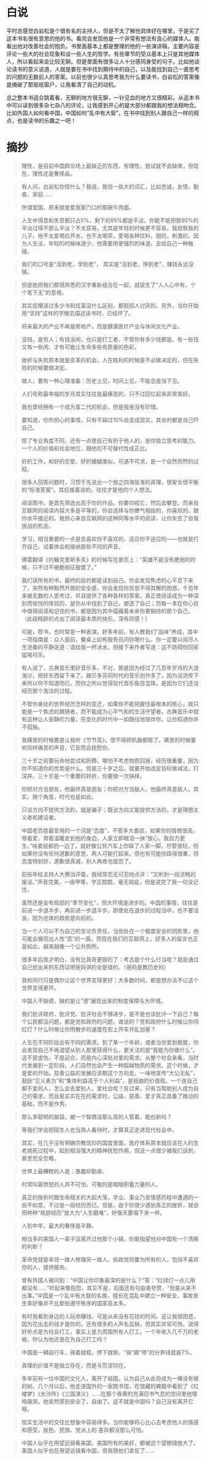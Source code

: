 # 白说

平时总感觉白岩松是个很有名的主持人，但是不太了解他具体好在哪里，于是买了这本书名很有意思的他的书。看完会发现他是一个非常有想法有良心的媒体人。能看出他对改善社会的抱负。书里面基本上都是整理的他的一些演讲稿，主要内容是评论一些大的社会现象和谈一些人生的哲学。有些章节的受众基本上只是其他媒体人，所以看起来会比较无聊。但是里面有很多让人十分感同身受的句子。比如他谈论读书的意义说道，人就是要在书中找到期待中的自己，以及能找到自己一直思考的问题的无数前人的答案。以前也很少认真思考我为什么要读书，白岩松的答案像是捅破了那层纸窗户，让我看清了自己的动机。

总之整本书适合跳着看，无聊的地方很无聊，一针见血的地方又很精彩。从这本书中可以读到很多杂七杂八的评论，让我感到开心的是大部分都跟我的想法相吻合。比如外国人如何看中国，中国如何“乱中有大智”。在书中找到别人跟自己一样的观点，也是读书的乐趣之一吧！

# 摘抄 

> 理性，是目前中国舆论场上最缺乏的东西，有理性，尝试就不会缺席，但现在，理性还是奢侈品。

> 有人问，白岩松你信什么？我说，我信一些大的词汇，比如忠诚，友情，勤奋，家庭……

> 所谓爱国，原来就是爱我家门口的那碗牛肉面。

> 人生中得意和失意都只占5%，剩下的95%都是平淡。你能不能把那95%的平淡过得不那么平淡？不太容易，尤其是年轻的时候更不容易。我观察我的儿子，他不太爱喝白开水，也不太喝茶，爱喝各种饮料，甜的，刺激的。因为人生淡，年轻的时候味道少，他需要用更强烈的味道，去给自己一种触碰。

> 我们的口号是“活到老，学到老”， 其实是“活到老，挣到老”，赚钱永远没够。

> 但是她把我们都很熟悉的汉字重新组合在一起，就诞生了“人人心中有，个个笔下无”的意境。

> 其实炫耀读过多少书和炫富没什么区别，都挺招人讨厌的。另外，当你开始用“坚持”这样的字眼去描述读书时，已经坏了。

> 将来最大的产业不再是房地产，而是健康医疗产业与休闲文化产业。

> 没钱，是穷人；有钱没闲，也只是打工者，不管你有多少钱都是。有一些钱又有一些闲，才有可能让生命多些有质量的色彩。

> 挫折与失败原本就是变革的机会。人在胜利的时候是不必做决定的，但在失败的时候要做决定。

> 做人，要有一种心理准备：历史上见，时间上见，不能总是当下见。

> 人们号称最幸福的岁月其实往往是最痛苦的，只不过回忆起来非常美好。

> 我也曾经拥有一个成为富二代的机会，但是我爸没有珍惜。

> 要知道，你所担心的事情，只有不超过10%会变成现实，其余的都是自己吓自己。

> 除了专业角度不同，还有一点使自己有别于他人的，是你独立思考的能力。一个人的价值和社会地位，跟他的不可替代性成正比。

> 好的工作，和好的恋爱、好的婚姻类似，可遇不可求，是一个自然而然的过程。

> 很多人回答问题时，习惯于先说出一个放之四海皆准的真理，很安全很平衡的“标准答案”。其后接着说的，往往才是他的个人想法。

> 阅读图书，是首先筛选出高于你的作品，你要仰视它，然后去攀登。而来自互联网的阅读内容大多是平等的，你会选择与你脾气相投的，你喜欢的，跟你水平接近的。我担心来自互联网的这种同等水平的阅读，让你失去了自我挑战的机会。

> 学习，相当重要的一点是去喜欢你不喜欢的，适应你不适应的——也就是打开自己，试着体会和接纳那些不同的声音。

> 傅雷翻译《约翰克里斯多夫》的时候写在扉页上：“英雄不是没有脆弱的时候，只不过不被脆弱征服罢了。”

> 我们读所有的书，最终的目的都是读到自己。你会发现焦虑的心平息下来了，突然有种豁然开朗的安全感，你会发现你百思不得其解的困惑，千百年来被无数的人思考过，并且提供了各种各样的答案。真正使阅读成为一种深刻而愉悦的体验的，是你从中找到了自己，塑造了自己；而每一本在你心目中值得阅读和记住的书，都是因为其中蕴藏着未来你更期待的那个自己。（此段精辟的点出了阅读最本质的快乐，深有同感！）

> 可能，荐书，也时常是一种表演。好多年前，有人教我们“品味”养成，其中一项指南是：众人面前，餐桌上如有服务员问你喝什么，你一定要以阅尽人生沧桑的平静说道：请给我一杯冰水。但接下来作者写道：这不妨碍你回家猛喝可乐。

> 有人说了，古典音乐里好音乐多，不对，那是因为经过了几百年岁月的大浪淘沙，把好东西留下来了。跟贝多芬同时代的音乐创作多了，因为没流传下来所以你不知道而已。而你之所以觉得现代音乐鱼目混珠，是因为它们还没经历那个淘汰的过程。

> 不管你身处的世界经历怎样的变迁，如果你不能把握住最根本的核心，就只能是一个焦虑的跟随者，而不能成为心平气和的生活守望者。古典音乐中就有这种让人安静的力量，在变化的时代中一如既往地陪伴你，让你知道你并不孤独。

> 我痛苦的时候要是让我听《节节高》，恨不得把机器都砸了。痛苦的时候要听同样痛苦的声音，它反而会抚慰你。

> 三十岁之前要玩命地尝试和折腾，哪怕不考虑物质回报，经历很重要，因为你不知道你的优势是什么。但是三十岁之后，就要开始选定目标做减法，打深井。三十岁是一个重要的转折，你要做一次抉择。

> 你把对方当朋友，他最终真是朋友；你把对方当敌人，他最终真是敌人。其实，换个角度，时代也是如此。

> 只谈方向不提供方法的，就是骗子；既谈方向又能提供方法的，才是理想主义者和建设者。

> 中国老百姓最受用的一个词是“态度”，不管多大委屈，如果你的情商很高，带着爱，带着温暖走到他的身边，人家立即眼泪一抹“放心，我自力更生。”啥委屈都扔一边了。就好像公共汽车上你踩了人家一脚，尽管很轻，但如果你没有任何道歉的意思，两人可能打起来。但也有可能你踩得很重，但态度特别好，道歉很真诚，别人再疼也就忍了。

> 前些年给主持人大赛当评委，我经常忍无可忍地点评：“又听到一段流畅的废话。”声音完美，一级甲等，字正腔圆，毫无瑕疵，但是说完了我一句没记住。

> 虽然还是会有局部的“季节变化”，但大环境是进步的。中国的事情，往往是前进一步退半步，再前进一步退半步。即使处在退步的过程当中，也不要沮丧，因为总体的趋势是向前的。

> 当一个人可以不为自己的言论负责任，当他处在一个极度安全的阴影里，他可能会展现出人性“恶”的一面。而现在我们的互联网上，好多人的留言也正是如此，越来越像一个公共厕所。

> 很多年后我才明白，没有比我哥更狠的了：考古是个什么行当呢？就是通过自己挖出来的东西证明爸妈讲的全是错的。（爸妈是教历史的）

> 我和同行只是偶尔让这个世界变得更好；大多数时间，都是想办法不让这个世界变得更坏。

> 中国人不缺德，缺的是让“德”展现出来的制度保障与大环境。

> 我们批评政府、批评党、批评社会不够进步，是不是也该批评一下自己？每个公民都没问题，都是党和政府的问题，谁说的？党和政府什么时候让你闯红灯？什么时候让你用散步的速度在街上开车并乱加塞？

> 人生在不同阶段会有不同的需求。到了某一个年龄，或者当你爱到极致，你会发现自己不再渴望从别人那里获得什么，更关注的是“我能为你做什么”。这不是虚伪，不是迎合，而是内心深处对爱的需求。从整个社会来看，当时代发展到一定阶段，人们自然也会产生一种超越物质的需求。这个时候，才是爱的开始。慈善公益的发展应该朝这个方向走。一味地宣传“大公无私”，鼓励“见义勇为”和“集体利益高于个人利益”，是扭曲的价值观。一个连自己都不爱的人，怎么会去爱别人，爱社会呢？反过来，只有当帮助别人成为自己的需求，而且是实实在在的需求时，公益、慈善、爱才真正具备了推动的基础，而不是作秀。

> 那么多聪明的脑袋，被一个智商没那么高的人管着，能创新吗？

> 等我们学会把陌生人也当熟人看待时，才算真正走进现代社会中。

> 其实，在几乎没有明确宗教信仰的国度里面，医疗体系原本就应该在人的生老病死过程中，起到相当强大的精神抚慰作用，但这一点很少被我们谈到，甚至完全忽略。

> 世界上最糟糕的人是：愚蠢却勤奋。

> 时常叫嚣愤怒的人并不可怕，可敬的是暗暗积蓄力量的人。

> 真正的挫折时跟生命相关的大起大落，学业、事业乃至情感历程中遭遇的一些不如意，不过是一段经历而已。但是，由于你很少遇到真正的挫折，就会把种种“局部经历”放大为“人生磨难”，好像天要塌下来一样。

> 人到中年，最大的奢侈是平静。

> 相当多的美国人一辈子没离开过他那个小镇，你能指望他对中国有一个清晰的判断？

> 革命党就是率领一拨人修理另一拨人。执政党则要为所有的人，包括不喜欢你的人，提供服务。

> 曾有外国人被问到：“中国让你印象最深的是什么？”答：“红绿灯一点儿用都没有……”听起来像抱怨，其实不是，后面还有句由衷夸赞，“但是从来不出事。”中国是一个乱中有大智的名族，擅长在混乱中建立一种安全，事故发生率好像并不比那些遵守秩序的国家高太多。

> 有时我看到身边的人玩命赚钱，可是从来没有花钱的时间。这让我很困惑，因为花出去的钱才是你的。还有很多的人声名显赫，但其实非常可怜。说得好听点是为社会打工，事实上是为周围所有人打工。一个年收入几千万的老板，你认为他还是在为自己打工吗？

> 中国是一辆自行车，骑着就稳，停下就倒，“骑”跟“停”的分界线就是7%。

> 真理的价值不是独立存在，而是与荒谬同在。

> 多年前有一位中国的文化人，离开了祖国，认为自己从此将成为一棵没有根的树。几个月以后，他走进国外的一家图书馆，在馆藏的典籍中看到了《红楼梦》《水浒传》《三国演义》……在那个昏黄的充满旧书气息的空间里他嚎啕痛哭。他突然感到安全了，自由了。这不就是中国吗？自己没有离开它呀。

> 现实生活中的交往比想象中容易得多。当你能够将心比心去考虑他人的情感和感受，肤色、民族、党派上的 差异都没那么可怕。

> 中国人似乎在用望远镜看美国，美国所有的美好，都被这个望眼镜放大了。美国人似乎也在用望远镜看中国，但我猜他们拿反了……